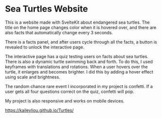 # Sea Turtles Website

This is a website made with SvelteKit about endangered sea turtles. The title on the home page changes color when it is hovered over, and there are also facts that automatically change every 3 seconds.

There is a facts panel, and after users cycle through all the facts, a button is revealed to unlock the interactive page. 

The interactive page has a quiz testing users on facts about sea turtles. There is also a dynamic turtle swimming back and forth. To do this, I used keyframes with translations and rotations. When a user hovers over the turtle, it enlarges and becomes brighter. I did this by adding a hover effect using scale and brightness.

The random chance rare event I incorporated in my project is confetti. If a user gets all four questions correct on the quiz, confetti will pop. 

My project is also responsive and works on mobile devices.

https://kaileyliou.github.io/Turtles/